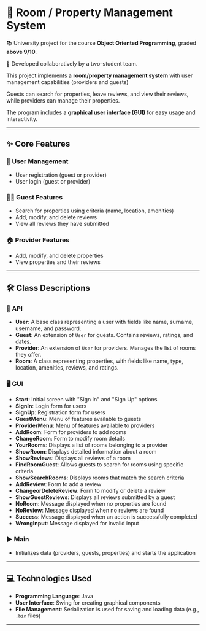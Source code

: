 # 🏨 Room / Property Management System

📚 University project for the course **Object Oriented Programming**, graded **above 9/10**.

👥 Developed collaboratively by a two–student team.  

This project implements a **room/property management system** with user management capabilities (providers and guests)

Guests can search for properties, leave reviews, and view their reviews, while providers can manage their properties.  

The program includes a **graphical user interface (GUI)** for easy usage and interactivity.

---

## ✨ Core Features

### 👥 User Management
- User registration (guest or provider)  
- User login (guest or provider)  

### 🙋‍♂️ Guest Features
- Search for properties using criteria (name, location, amenities)  
- Add, modify, and delete reviews  
- View all reviews they have submitted  

### 🏠 Provider Features
- Add, modify, and delete properties  
- View properties and their reviews  

---

## 🛠️ Class Descriptions

### 📌 API
- **User**: A base class representing a user with fields like name, surname, username, and password.  
- **Guest**: An extension of `User` for guests. Contains reviews, ratings, and dates.  
- **Provider**: An extension of `User` for providers. Manages the list of rooms they offer.  
- **Room**: A class representing properties, with fields like name, type, location, amenities, reviews, and ratings.  

### 🖥️ GUI
- **Start**: Initial screen with "Sign In" and "Sign Up" options  
- **SignIn**: Login form for users  
- **SignUp**: Registration form for users  
- **GuestMenu**: Menu of features available to guests  
- **ProviderMenu**: Menu of features available to providers  
- **AddRoom**: Form for providers to add rooms  
- **ChangeRoom**: Form to modify room details  
- **YourRooms**: Displays a list of rooms belonging to a provider  
- **ShowRoom**: Displays detailed information about a room  
- **ShowReviews**: Displays all reviews of a room  
- **FindRoomGuest**: Allows guests to search for rooms using specific criteria  
- **ShowSearchRooms**: Displays rooms that match the search criteria  
- **AddReview**: Form to add a review  
- **ChangeorDeleteReview**: Form to modify or delete a review  
- **ShowGuestReviews**: Displays all reviews submitted by a guest  
- **NoRoom**: Message displayed when no properties are found  
- **NoReview**: Message displayed when no reviews are found  
- **Success**: Message displayed when an action is successfully completed  
- **WrongInput**: Message displayed for invalid input  

### ▶️ Main
- Initializes data (providers, guests, properties) and starts the application  

---

## 💻 Technologies Used
- **Programming Language**: Java  
- **User Interface**: Swing for creating graphical components  
- **File Management**: Serialization is used for saving and loading data (e.g., `.bin` files)  

---



